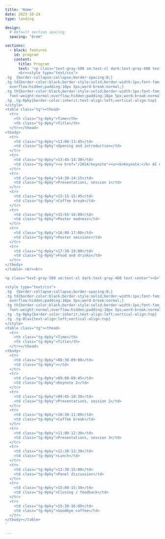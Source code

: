 ```yaml
---
title: 'Home'
date: 2023-10-24
type: landing

design:
  # Default section spacing
  spacing: "6rem"

sections:
  - block: features
    id: program
    content:
      title: Program
      text: '<p class="text-gray-500 sm:text-xl dark:text-gray-400 text-center"><b>Monday</b><br> </p>
      <br><style type="text/css">
.tg  {border-collapse:collapse;border-spacing:0;}
.tg td{border-color:black;border-style:solid;border-width:1px;font-family:Arial, sans-serif;font-size:14px;
  overflow:hidden;padding:10px 5px;word-break:normal;}
.tg th{border-color:black;border-style:solid;border-width:1px;font-family:Arial, sans-serif;font-size:14px;
  font-weight:normal;overflow:hidden;padding:10px 5px;word-break:normal;}
.tg .tg-0pky{border-color:inherit;text-align:left;vertical-align:top}
</style>
<table class="tg"><thead>
  <tr>
    <th class="tg-0pky">Time</th>
    <th class="tg-0pky">Title</th>
  </tr></thead>
<tbody>
  <tr>
    <td class="tg-0pky">13:00-13:45</td>
    <td class="tg-0pky">Opening and introduction</td>
  </tr>
  <tr>
    <td class="tg-0pky">13:45-14:30</td>
    <td class="tg-0pky"><a href="/2024/keynote"><u><b>Keynote:</b> AI needs ethics, but we need to change the game. <br><b>Speaker:</b> Peter Knees, TU Wien</a></u></td>
  </tr>
  <tr>
    <td class="tg-0pky">14:30-14:15</td>
    <td class="tg-0pky">Presentations, session 1</td>
  </tr>
  <tr>
    <td class="tg-0pky">15:15-15:45</td>
    <td class="tg-0pky">Coffee break</td>
  </tr>
  <tr>
    <td class="tg-0pky">15:55-16:00</td>
    <td class="tg-0pky">Poster madness</td>
  </tr>
  <tr>
    <td class="tg-0pky">16:00-17:00</td>
    <td class="tg-0pky">Poster sessions</td>
  </tr>
  <tr>
    <td class="tg-0pky">17:30-19:00</td>
    <td class="tg-0pky">Food and drinks</td>
  </tr>
</tbody>
</table> <br><br>

<p class="text-gray-500 sm:text-xl dark:text-gray-400 text-center"><b>Tuesday</b><br> </p>

<style type="text/css">
.tg  {border-collapse:collapse;border-spacing:0;}
.tg td{border-color:black;border-style:solid;border-width:1px;font-family:Arial, sans-serif;font-size:14px;
  overflow:hidden;padding:10px 5px;word-break:normal;}
.tg th{border-color:black;border-style:solid;border-width:1px;font-family:Arial, sans-serif;font-size:14px;
  font-weight:normal;overflow:hidden;padding:10px 5px;word-break:normal;}
.tg .tg-0pky{border-color:inherit;text-align:left;vertical-align:top}
.tg .tg-0lax{text-align:left;vertical-align:top}
</style>
<table class="tg"><thead>
  <tr>
    <th class="tg-0pky">Time</th>
    <th class="tg-0pky">Title</th>
  </tr></thead>
<tbody>
  <tr>
    <td class="tg-0pky">08:30-09:00</td>
    <td class="tg-0pky"></td>
  </tr>
  <tr>
    <td class="tg-0pky">09:00-09:45</td>
    <td class="tg-0pky">Keynote 2</td>
  </tr>
  <tr>
    <td class="tg-0pky">09:45-10:30</td>
    <td class="tg-0pky">Presentations, session 2</td>
  </tr>
  <tr>
    <td class="tg-0pky">10:30-11:00</td>
    <td class="tg-0pky">Coffee break</td>
  </tr>
  <tr>
    <td class="tg-0pky">11:00-12:30</td>
    <td class="tg-0pky">Presentations, session 3</td>
  </tr>
  <tr>
    <td class="tg-0pky">12:30-13:30</td>
    <td class="tg-0pky">Lunch</td>
  </tr>
  <tr>
    <td class="tg-0pky">13:30-15:00</td>
    <td class="tg-0pky">Panel discussion</td>
  </tr>
  <tr>
    <td class="tg-0pky">15:00-15:30</td>
    <td class="tg-0pky">Closing / feedback</td>
  </tr>
  <tr>
    <td class="tg-0pky">15:30-16:00</td>
    <td class="tg-0pky">Goodbye coffee</td>
  </tr>
</tbody></table>
' 
  
---
```

